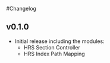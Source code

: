 #Changelog

## v0.1.0
- Initial release including the modules:
	- HRS Section Controller
	- HRS Index Path Mapping